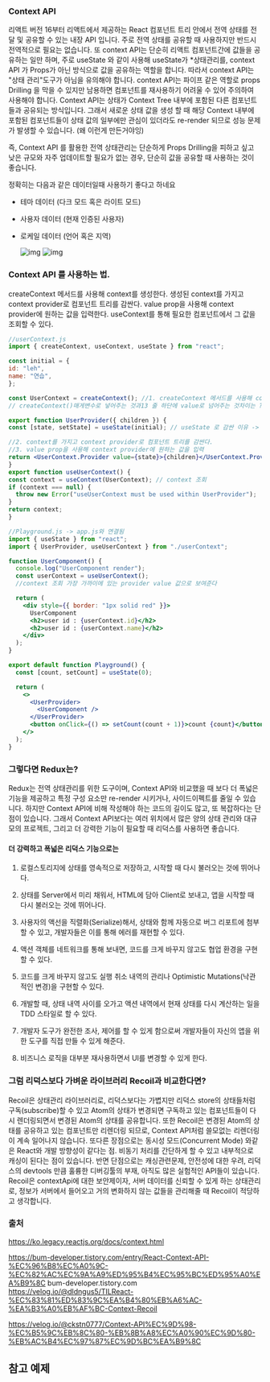 ### Context API
리액트 버전 16부터  리액트에서 제공하는 React 컴포넌트 트리 안에서 전역 상태를 전달 및 공유할 수 있는 내장 API 입니다. 주로 전역 상태를 공유할 때 사용하지만 반드시 전역적으로 필요는 없습니다. 또  context API는 단순히 리액트 컴포넌트간에 값들을 공유하는 일만 하며, 주로  useState 와 같이 사용해 useState가 *상태관리를, context API 가 Props가 아닌 방식으로 값을 공유하는 역할을 합니다. 따라서 context API는 "상태 관리"도구가 아님을 유의해야 합니다. context API는 파이프 같은 역할로 props Drilling 을 막을 수 있지만 남용하면 컴포넌트를 재사용하기 어려울 수 있어 주의하여 사용해야 합니다. Context API는 상태가 Context Tree 내부에 포함된 다른 컴포넌트들과 공유되는 방식입니다. 그래서 새로운 상태 값을 생성 할 때 해당 Context 내부에 포함된  컴포넌트들이 상태 값의 일부에만 관심이 있더라도 re-render 되므로 성능 문제가 발생할 수 있습니다. (왜 이런게 만든거야잉)

즉, Context API 를 활용한 전역 상태관리는 단순하게 Props Drilling을 피하고 싶고 낮은 규모와  자주 업데이트할 필요가 없는 경우, 단순히 값을 공유할 때 사용하는 것이 좋습니다.

정확히는 다음과 같은 데이터일때 사용하기 좋다고 하네요

- 테마 데이터 (다크 모드 혹은 라이트 모드)
- 사용자 데이터 (현재 인증된 사용자)
- 로케일 데이터 (언어 혹은 지역)

  ![img](https://img1.daumcdn.net/thumb/R1280x0/?scode=mtistory2&fname=https%3A%2F%2Fblog.kakaocdn.net%2Fdn%2FcL5Mb3%2FbtstwGs25ME%2Fi7LhUzmo6kJAfQ5twdWhHk%2Fimg.png)
 ![img](https://img1.daumcdn.net/thumb/R1280x0/?scode=mtistory2&fname=https%3A%2F%2Fblog.kakaocdn.net%2Fdn%2FbUOVbT%2Fbtstw3Io6dX%2FsgtOCaIvw5sBA5fEknBplk%2Fimg.png)
### Context API 를 사용하는 법.
createContext 메서드를 사용해 context를 생성한다.
생성된 context를 가지고 context provider로 컴포넌트 트리를 감싼다.
value prop을 사용해 context provider에 원하는 값을 입력한다.
useContext를 통해 필요한 컴포넌트에서 그 값을 조회할 수 있다.
  ```jsx
//userContext.js
import { createContext, useContext, useState } from "react";

const initial = {
  id: "leh",
  name: "연습",
};

const UserContext = createContext(); //1. createContext 메서드를 사용해 context를 생성
// createContext()매게변수로 넣어주는 것과13 줄 하단에 value로 넘어주는 것차이는 ?

export function UserProvider({ children }) {
  const [state, setState] = useState(initial); // useState 로 감싼 이유 -> 상태관리를 위해/Provider 상위 컴포넌트가 리렌더링되더라도 initialState는 바뀌지 않도록, 참조 동일성을 유지하도록 하기 위해 사용

  //2. context를 가지고 context provider로 컴포넌트 트리를 감싼다.
  //3. value prop을 사용해 context provider에 원하는 값을 입력
  return <UserContext.Provider value={state}>{children}</UserContext.Provider>;
}
export function useUserContext() {
  const context = useContext(UserContext); // context 조회
  if (context === null) {
    throw new Error("useUserContext must be used within UserProvider");
  }
  return context;
}
```
```jsx
//Playground.js -> app.js와 연결됨
import { useState } from "react";
import { UserProvider, useUserContext } from "./userContext";

function UserComponent() {
  console.log("UserComponent render");
  const userContext = useUserContext();
  //context 조회 가장 가까이에 있는 provider value 값으로 보여준다

  return (
    <div style={{ border: "1px solid red" }}>
      UserComponent
      <h2>user id : {userContext.id}</h2>
      <h2>user id : {userContext.name}</h2>
    </div>
  );
}

export default function Playground() {
  const [count, setCount] = useState(0);

  return (
    <>
      <UserProvider>
        <UserComponent />
      </UserProvider>
      <button onClick={() => setCount(count + 1)}>count {count}</button> 
    </>
  );
}

```

### 그렇다면 Redux는?
Redux는 전역 상태관리를 위한 도구이며, Context API와 비교했을 때 보다 더 폭넓은 기능을 제공하고 특정 구성 요소만 re-render 시키거나, 사이드이펙트를 줄일 수 있습니다. 하지만 Context API에 비해 작성해야 하는 코드의 길이도 많고, 또 복잡하다는 단점이 있습니다. 그래서  Context API보다는  여러 위치에서 많은 양의 상태 관리와 대규모의 프로젝트, 그리고 더 강력한 기능이 필요할 때 리덕스를 사용하면 좋습니다.
####  더 강력하고 폭넓은 리덕스 기능으로는 
1. 로컬스토리지에 상태를 영속적으로 저장하고, 시작할 때 다시 불러오는 것에 뛰어나다.

2. 상태를 Server에서 미리 채워서, HTML에 담아 Client로 보내고, 앱을 시작할 때 다시 불러오는 것에 뛰어나다.

3. 사용자의 액선을 직렬화(Serialize)해서, 상태와 함께 자동으로 버그 리포트에 첨부할 수 있고, 개발자들은 이를 통해 에러를 재현할 수 있다.

4. 액션 객체를 네트워크를 통해 보내면, 코드를 크게 바꾸지 않고도 협업 환경을 구현할 수 있다.

5. 코드를 크게 바꾸지 않고도 실행 취소 내역의 관리나 Optimistic Mutations(낙관적인 변경)을 구현할 수 있다.

6. 개발할 때, 상태 내역 사이를 오가고 액션 내역에서 현재 상태를 다시 계산하는 일을 TDD 스타일로 할 수 있다.

7. 개발자 도구가 완전한 조사, 제어를 할 수 있게 함으로써 개발자들이 자신의 앱을 위한 도구를 직접 만들 수 있게 해준다.

8. 비즈니스 로직을 대부분 재사용하면서 UI를 변경할 수 있게 한다.

### 그럼 리덕스보다 가벼운 라이브러리 Recoil과 비교한다면?
Recoil은 상태관리 라이브러리로, 리덕스보다는 가볍지만 리덕스 store의 상태들처럼 구독(subscribe)할 수 있고 Atom의 상태가 변경되면 구독하고 있는 컴포넌트들이 다시 렌더링되면서 변경된 Atom의 상태를 공유합니다.  또한 Recoil은 변경된 Atom의 상태를 공유하고 있는 컴포넌트만 리렌더링 되므로, Context API처럼 쓸모없는 리렌더링이 계속 일어나지 않습니다.  또다른 장점으로는 동시성 모드(Concurrent Mode) 와같은  React와 개발 방향성이 같다는 점.  비동기 처리를 간단하게 할 수 있고  내부적으로 캐싱이 된다는 점이 있습니다. 반면 단점으로는 캐싱관련문제, 안전성에 대한 우려, 리덕스의 devtools 만큼 훌륭한 디버깅툴의 부재, 아직도 많은 실험적인 API들이 있습니다.
 Recoil은  contextApi에 대한 보안제이자,  서버 데이터를 신뢰할 수 있게 하는 상태관리로, 정보가 서버에서 들어오고 거의 변화하지 않는 값들을 관리해줄 때 Recoil이 적당하고 생각합니다.
 
### 출처 
https://ko.legacy.reactjs.org/docs/context.html

https://bum-developer.tistory.com/entry/React-Context-API-%EC%96%B8%EC%A0%9C-%EC%82%AC%EC%9A%A9%ED%95%B4%EC%95%BC%ED%95%A0%EA%B9%8C
bum-developer.tistory.com
https://velog.io/@dldngus5/TILReact-%EC%83%81%ED%83%9C%EA%B4%80%EB%A6%AC-%EA%B3%A0%EB%AF%BC-Context-Recoil

https://velog.io/@ckstn0777/Context-API%EC%9D%98-%EC%B5%9C%EB%8C%80-%EB%8B%A8%EC%A0%90%EC%9D%80-%EB%AC%B4%EC%97%87%EC%9D%BC%EA%B9%8C

## 참고 예제
